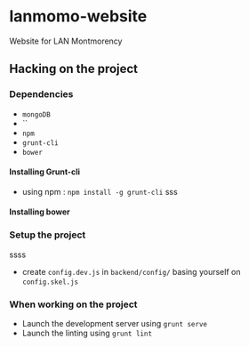 # lanmomo-website
Website for LAN Montmorency

## Hacking on the project

### Dependencies
 * `mongoDB`
 * ``
 * `npm`
 * `grunt-cli`
 * `bower`

#### Installing Grunt-cli
 * using npm : `npm install -g grunt-cli`
sss
#### Installing bower

### Setup the project
 ssss
 * create `config.dev.js` in `backend/config/` basing yourself on `config.skel.js`

### When working on the project

* Launch the development server using `grunt serve`
* Launch the linting using `grunt lint`

